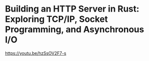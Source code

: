 # Building an HTTP Server in Rust: Exploring TCP/IP, Socket Programming, and Asynchronous I/O

https://youtu.be/hzSsOV2F7-s